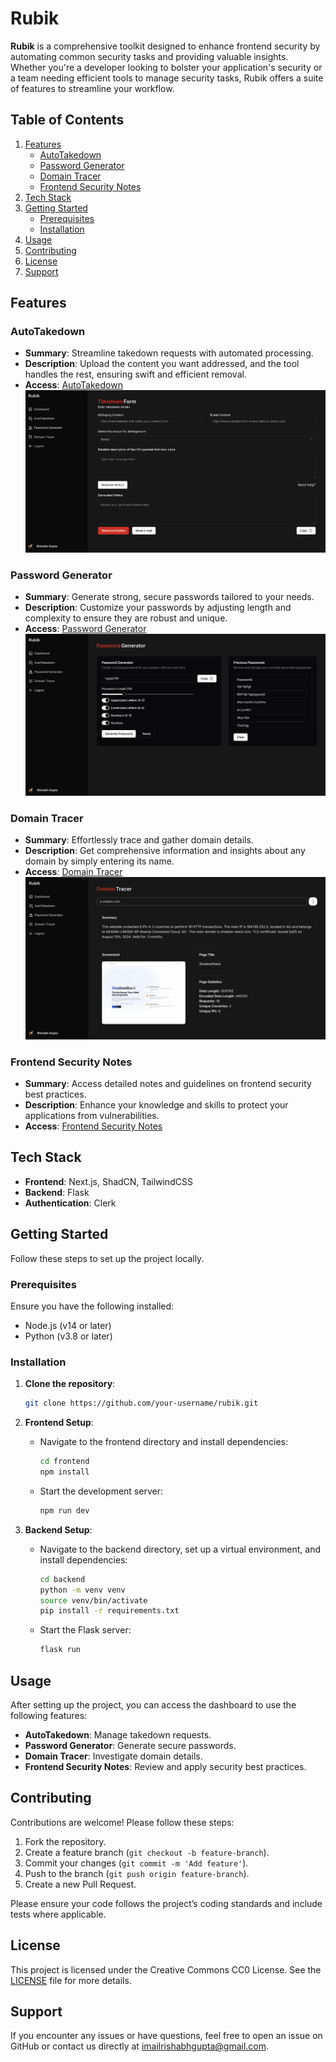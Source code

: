 # Rubik

**Rubik** is a comprehensive toolkit designed to enhance frontend security by automating common security tasks and providing valuable insights. Whether you're a developer looking to bolster your application's security or a team needing efficient tools to manage security tasks, Rubik offers a suite of features to streamline your workflow.

## Table of Contents

1. [Features](#features)
   - [AutoTakedown](#autotakedown)
   - [Password Generator](#password-generator)
   - [Domain Tracer](#domain-tracer)
   - [Frontend Security Notes](#frontend-security-notes)
2. [Tech Stack](#tech-stack)
3. [Getting Started](#getting-started)
   - [Prerequisites](#prerequisites)
   - [Installation](#installation)
4. [Usage](#usage)
5. [Contributing](#contributing)
6. [License](#license)
7. [Support](#support)

## Features

### AutoTakedown
- **Summary**: Streamline takedown requests with automated processing.
- **Description**: Upload the content you want addressed, and the tool handles the rest, ensuring swift and efficient removal.
- **Access**: [AutoTakedown](https://rubiktoolkit.vercel.app/dashboard/autotakedown)
![AutoTakedown Screenshot](/frontend/public/images/AutoTakedown-dark.png)

### Password Generator
- **Summary**: Generate strong, secure passwords tailored to your needs.
- **Description**: Customize your passwords by adjusting length and complexity to ensure they are robust and unique.
- **Access**: [Password Generator](https://rubiktoolkit.vercel.app/dashboard/passwordgenerator)
![AutoTakedown Screenshot](/frontend/public/images/PasswordGenerator-dark.png)

### Domain Tracer
- **Summary**: Effortlessly trace and gather domain details.
- **Description**: Get comprehensive information and insights about any domain by simply entering its name.
- **Access**: [Domain Tracer](https://rubiktoolkit.vercel.app/dashboard/domaintracer)
![AutoTakedown Screenshot](/frontend/public/images/DomainTracer-dark.png)

### Frontend Security Notes
- **Summary**: Access detailed notes and guidelines on frontend security best practices.
- **Description**: Enhance your knowledge and skills to protect your applications from vulnerabilities.
- **Access**: [Frontend Security Notes](https://rubiktoolkit.vercel.app/dashboard/notes)

## Tech Stack

- **Frontend**: Next.js, ShadCN, TailwindCSS
- **Backend**: Flask
- **Authentication**: Clerk

## Getting Started

Follow these steps to set up the project locally.

### Prerequisites

Ensure you have the following installed:

- Node.js (v14 or later)
- Python (v3.8 or later)

### Installation

1. **Clone the repository**:
   ```bash
   git clone https://github.com/your-username/rubik.git
   ```
2. **Frontend Setup**:
   - Navigate to the frontend directory and install dependencies:
     ```bash
     cd frontend
     npm install
     ```
   - Start the development server:
     ```bash
     npm run dev
     ```

3. **Backend Setup**:
   - Navigate to the backend directory, set up a virtual environment, and install dependencies:
     ```bash
     cd backend
     python -m venv venv
     source venv/bin/activate
     pip install -r requirements.txt
     ```
   - Start the Flask server:
     ```bash
     flask run
     ```

## Usage

After setting up the project, you can access the dashboard to use the following features:

- **AutoTakedown**: Manage takedown requests.
- **Password Generator**: Generate secure passwords.
- **Domain Tracer**: Investigate domain details.
- **Frontend Security Notes**: Review and apply security best practices.

## Contributing

Contributions are welcome! Please follow these steps:

1. Fork the repository.
2. Create a feature branch (`git checkout -b feature-branch`).
3. Commit your changes (`git commit -m 'Add feature'`).
4. Push to the branch (`git push origin feature-branch`).
5. Create a new Pull Request.

Please ensure your code follows the project’s coding standards and include tests where applicable.

## License

This project is licensed under the Creative Commons CC0 License. See the [LICENSE](./LICENSE) file for more details.

## Support

If you encounter any issues or have questions, feel free to open an issue on GitHub or contact us directly at imailrishabhgupta@gmail.com.
